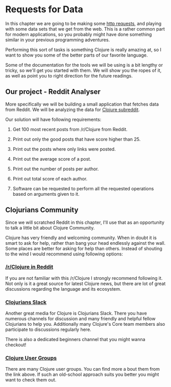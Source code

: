 # Requests for Data

In this chapter we are going to be making some [http requests](https://www.tutorialspoint.com/http/http_requests.htm),
and playing with some data sets that we get from the web.
This is a rather common part for modern applications,
so you probably might have done something similar in your previous programming adventures.

Performing this sort of tasks is something Clojure is really amazing at,
so I want to show you some of the better parts of our favorite language.

Some of the documentation for the tools we will be using is a bit lengthy or tricky,
so we'll get you started with them.
We will show you the ropes of it,
as well as point you to right direction for the future readings.

## Our project - Reddit Analyser

More specifically we will be building a small application that fetches data from Reddit.
We will be analyzing the data for [Clojure subreddit](https://www.reddit.com/r/Clojure/).

Our solution will have following requirements:

1. Get 100 most recent posts from /r/Clojure from Reddit.

2. Print out only the good posts that have score higher than 25.

3. Print out the posts where only links were posted.

4. Print out the average score of a post.

5. Print out the number of posts per author.

6. Print out total score of each author.

7. Software can be requested to perform all the requested operations based on arguments given to it.

## Clojurians Community

Since we will scratched Reddit in this chapter,
I'll use that as an opportunity to talk a little bit about Clojure Community.

Clojure has very friendly and welcoming community.
When in doubt it is smart to ask for help,
rather than bang your head endlessly against the wall.
Some places are better for asking for help than others.
Instead of shouting to the wind I would recommend using following options:

### [/r/Clojure in Reddit](https://www.reddit.com/r/Clojure/)

If you are not familiar with this /r/Clojure I strongly recommend following it.
Not only is it a great source for latest Clojure news,
but there are lot of great discussions regarding the language and its ecosystem.

### [Clojurians Slack](http://clojurians.net/)

Another great media for Clojure is Clojurians Slack.
There you have numerous channels for discussion and many friendly and helpful fellow Clojurians to help you.
Additionally many Clojure's Core team members also participate to discussions regularly here.

There is also a dedicated beginners channel that you might wanna checkout!

### [Clojure User Groups](https://clojure.org/community/user_groups)

There are many Clojure user groups.
You can find more a bout them from the link above.
If such an old-school approach suits you better you might want to check them out.
